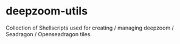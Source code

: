 deepzoom-utils
==============

Collection of Shellscripts used for creating / managing deepzoom / Seadragon / Openseadragon tiles.
